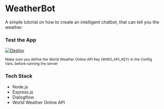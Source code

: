 # WeatherBot
A simple tutorial on how to create an intelligent chatbot, that can tell you the weather.

### Test the App
<a href="https://heroku.com/deploy">
  <img src="https://www.herokucdn.com/deploy/button.svg" alt="Deploy">
</a>

<p><small>Make sure you define the World Weather Online API Key (WWO_API_KEY) in the Config Vars, before running the server</small></p>

### Tech Stack
* Node.js
* Express.js
* Dialogflow
* World Weather Online API
